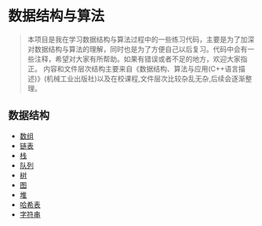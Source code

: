 # 数据结构与算法

> 本项目是我在学习数据结构与算法过程中的一些练习代码，主要是为了加深对数据结构与算法的理解，同时也是为了方便自己以后复习。代码中会有一些注释，希望对大家有所帮助。如果有错误或者不足的地方，欢迎大家指正。
> 内容和文件层次结构主要来自《数据结构、算法与应用(C++语言描述)》(机械工业出版社)以及在校课程,文件层次比较杂乱无杂,后续会逐渐整理。

## 数据结构

- [数组](./array/)
- [链表](./linkedlist/)
- [栈](./stack/)
- [队列](./queue/)
- [树](./tree/)
- [图](.//)
- [堆](./heap/)
- [哈希表](./hash/)
- [字符串](./string/)
